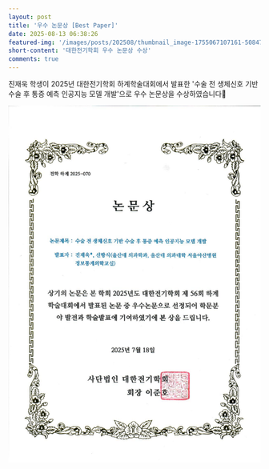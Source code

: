 ```yaml
---
layout: post
title: '우수 논문상 [Best Paper]'
date: 2025-08-13 06:38:26
featured-img: '/images/posts/202508/thumbnail_image-1755067107161-508475635.png'
short-content: '대한전기학회 우수 논문상 수상'
comments: true
---
```


진재욱 학생이 2025년 대한전기학회 하계학술대회에서 발표한 '수술 전 생체신호 기반 수술 후 통증 예측 인공지능 모델 개발'으로 우수 논문상을 수상하였습니다🎊


![](/images/posts/202508/cb4c4421-a6cb-41f8-802b-d11796fb2e03.png)
